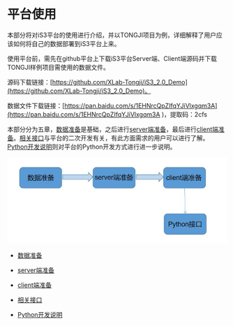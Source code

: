 # 平台使用



本部分将对iS3平台的使用进行介绍，并以TONGJI项目为例，详细解释了用户应该如何将自己的数据部署到iS3平台上来。

使用平台前，需先在github平台上下载iS3平台Server端、Client端源码并下载TONGJI样例项目需使用的数据文件。

源码下载链接：[https://github.com/XLab-Tongji/iS3_2.0_Demo](https://github.com/XLab-Tongji/iS3_2.0_Demo)。

数据文件下载链接：[https://pan.baidu.com/s/1EHNrcQpZIfqYJiVlxgqm3A](https://pan.baidu.com/s/1EHNrcQpZIfqYJiVlxgqm3A )，提取码：2cfs

本部分分为五章，[数据准备](./section1.md)是基础，之后进行[server端准备](./section2.md)，最后进行[client端准备](./section3.md)。[相关接口](./section4.md)与平台的二次开发有关，有此方面需求的用户可以进行了解。 [Python开发说明](./section5.md)则对平台的Python开发方式进行进一步说明。

<div style= text-align:center>
<img src= "./img/第二章总体图.jpg"  style='width:600px'; 'left: 50%'/>
</div>

   * [数据准备](./section1.md)

   * [server端准备](./section2.md)

   * [client端准备](./section3.md)

   * [相关接口](./section4.md)

   * [Python开发说明](./section5.md)



